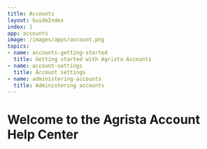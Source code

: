 ```yaml
---
title: Accounts
layout: GuideIndex
index: 1
app: accounts
image: /images/apps/account.png
topics:
- name: accounts-getting-started
  title: Getting started with Agrista Accounts
- name: account-settings
  title: Account settings
- name: administering-accounts
  title: Administering accounts
---
```


# Welcome to the Agrista Account Help Center
